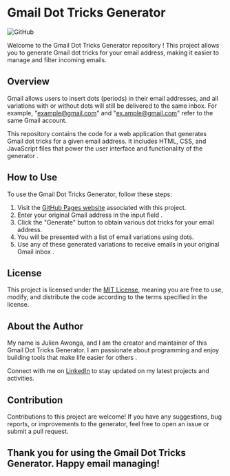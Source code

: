 # Gmail Dot Tricks Generator 

![GitHub](https://img.shields.io/github/license/julienawonga/gmail-dot-tricks)

Welcome to the Gmail Dot Tricks Generator repository ! This project allows you to generate Gmail dot tricks for your email address, making it easier to manage and filter incoming emails.

## Overview

Gmail allows users to insert dots (periods) in their email addresses, and all variations with or without dots will still be delivered to the same inbox. For example, "<example@gmail.com>" and "<ex.ample@gmail.com>" refer to the same Gmail account.

This repository contains the code for a web application that generates Gmail dot tricks for a given email address. It includes HTML, CSS, and JavaScript files that power the user interface and functionality of the generator .

## How to Use

To use the Gmail Dot Tricks Generator, follow these steps:

1. Visit the [GitHub Pages website](https://julienawonga.github.io/gmail-dot-tricks/) associated with this project.
2. Enter your original Gmail address in the input field .
3. Click the "Generate" button to obtain various dot tricks for your email address.
4. You will be presented with a list of email variations using dots.
5. Use any of these generated variations to receive emails in your original Gmail inbox .

## License

This project is licensed under the [MIT License](https://github.com/julienawonga/gmail-dot-tricks/blob/main/LICENSE), meaning you are free to use, modify, and distribute the code according to the terms specified in the license.

## About the Author

My name is Julien Awonga, and I am the creator and maintainer of this Gmail Dot Tricks Generator. I am passionate about programming and enjoy building tools that make life easier for others .

Connect with me on [LinkedIn](https://www.linkedin.com/in/julienawonga/) to stay updated on my latest projects and activities.

## Contribution

Contributions to this project are welcome! If you have any suggestions, bug reports, or improvements to the generator, feel free to open an issue or submit a pull request.

Thank you for using the Gmail Dot Tricks Generator. Happy email managing!
---

